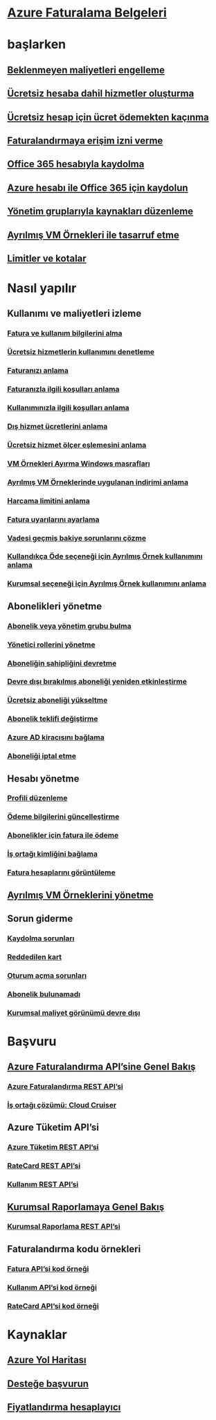 
# [Azure Faturalama Belgeleri](index.md)

# başlarken
## [Beklenmeyen maliyetleri engelleme](billing-getting-started.md)
## [Ücretsiz hesaba dahil hizmetler oluşturma](billing-create-free-services-included-free-account.md)
## [Ücretsiz hesap için ücret ödemekten kaçınma](billing-avoid-charges-free-account.md)
## [Faturalandırmaya erişim izni verme](billing-manage-access.md)
## [Office 365 hesabıyla kaydolma](billing-use-existing-office-365-account-azure-subscription.md)
## [Azure hesabı ile Office 365 için kaydolun](billing-use-existing-azure-account-for-office-365-subscription.md)
## [Yönetim gruplarıyla kaynakları düzenleme](billing-enterprise-mgmt-group-overview.md)
## [Ayrılmış VM Örnekleri ile tasarruf etme](billing-save-compute-costs-reservations.md)
## [Limitler ve kotalar](../azure-subscription-service-limits.md?toc=/azure/billing/TOC.json)

# Nasıl yapılır
## Kullanımı ve maliyetleri izleme
### [Fatura ve kullanım bilgilerini alma](billing-download-azure-invoice-daily-usage-date.md)
### [Ücretsiz hizmetlerin kullanımını denetleme](billing-check-free-service-usage.md)
### [Faturanızı anlama](billing-understand-your-bill.md)
### [Faturanızla ilgili koşulları anlama](billing-understand-your-invoice.md)
### [Kullanımınızla ilgili koşulları anlama](billing-understand-your-usage.md)
### [Dış hizmet ücretlerini anlama](billing-understand-your-azure-marketplace-charges.md)
### [Ücretsiz hizmet ölçer eşlemesini anlama](billing-understand-free-service-meter-mapping.md)
### [VM Örnekleri Ayırma Windows masrafları](billing-reserved-instance-windows-software-costs.md)
### [Ayrılmış VM Örneklerinde uygulanan indirimi anlama](billing-understand-vm-reservation-charges.md)
### [Harcama limitini anlama](billing-spending-limit.md)
### [Fatura uyarılarını ayarlama](billing-set-up-alerts.md)
### [Vadesi geçmiş bakiye sorunlarını çözme](billing-azure-subscription-past-due-balance.md)
### [Kullandıkça Öde seçeneği için Ayrılmış Örnek kullanımını anlama](billing-understand-reserved-instance-usage.md)
### [Kurumsal seçeneği için Ayrılmış Örnek kullanımını anlama](billing-understand-reserved-instance-usage-ea.md)

## Abonelikleri yönetme
### [Abonelik veya yönetim grubu bulma](billing-enterprise-mgmt-grp-find.md)
### [Yönetici rollerini yönetme](billing-add-change-azure-subscription-administrator.md)
### [Aboneliğin sahipliğini devretme](billing-subscription-transfer.md)
### [Devre dışı bırakılmış aboneliği yeniden etkinleştirme](billing-subscription-become-disable.md)
### [Ücretsiz aboneliği yükseltme](billing-upgrade-azure-subscription.md)
### [Abonelik teklifi değiştirme](billing-how-to-switch-azure-offer.md)
### [Azure AD kiracısını bağlama](../active-directory/active-directory-how-subscriptions-associated-directory.md?toc=/azure/billing/TOC.json)
### [Aboneliği iptal etme](billing-how-to-cancel-azure-subscription.md)
## Hesabı yönetme
### [Profili düzenleme](billing-how-to-change-azure-account-profile.md)
### [Ödeme bilgilerini güncelleştirme](billing-how-to-change-credit-card.md)
### [Abonelikler için fatura ile ödeme](billing-how-to-pay-by-invoice.md)
### [İş ortağı kimliğini bağlama](billing-partner-admin-link-started.md)
### [Fatura hesaplarını görüntüleme](billing-view-all-accounts.md)
## [Ayrılmış VM Örneklerini yönetme](billing-manage-reserved-vm-instance.md)
## Sorun giderme
### [Kaydolma sorunları](https://support.microsoft.com/en-us/help/4042959)
### [Reddedilen kart](https://support.microsoft.com/en-us/help/4042960)
### [Oturum açma sorunları](https://support.microsoft.com/en-us/help/4042961)
### [Abonelik bulunamadı](billing-no-subscriptions-found.md)
### [Kurumsal maliyet görünümü devre dışı](billing-enterprise-mgmt-grp-troubleshoot-cost-view.md)

# Başvuru
## [Azure Faturalandırma API’sine Genel Bakış](billing-usage-rate-card-overview.md)
### [Azure Faturalandırma REST API’si](https://docs.microsoft.com/rest/api/billing)
### [İş ortağı çözümü: Cloud Cruiser](billing-usage-rate-card-partner-solution-cloudcruiser.md)
## Azure Tüketim API’si
### [Azure Tüketim REST API’si](https://docs.microsoft.com/rest/api/consumption) 
### [RateCard REST API’si](https://msdn.microsoft.com/library/azure/mt219005.aspx)
### [Kullanım REST API’si](https://msdn.microsoft.com/library/azure/mt219003.aspx)
## [Kurumsal Raporlamaya Genel Bakış](billing-enterprise-api.md)
### [Kurumsal Raporlama REST API’si](https://docs.microsoft.com/rest/api/billing/enterprise/billing-enterprise-api-balance-summary)
## Faturalandırma kodu örnekleri
### [Fatura API’si kod örneği](https://github.com/Azure-Samples/billing-dotnet-core-invoice-download)
### [Kullanım API’si kod örneği](https://github.com/Azure-Samples/billing-dotnet-usage-api)
### [RateCard API’si kod örneği](https://github.com/Azure-Samples/billing-dotnet-ratecard-api)

# Kaynaklar
## [Azure Yol Haritası](https://azure.microsoft.com/roadmap/)
## [Desteğe başvurun](../azure-supportability/how-to-create-azure-support-request.md)
## [Fiyatlandırma hesaplayıcı](https://azure.microsoft.com/pricing/calculator/)
